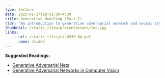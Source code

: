 ```yaml
---
type: lecture
date: 2025-01-27T18:01:00+4:30
title: Generative Modeling (Part I)
tldr: "An introduction to generative adversarial network and neural style transfer."
thumbnail: /static_files/presentations/lec.jpg
links:
    - url: /static_files/cis6930_04.pdf
      name: slides
---
```

**Suggested Readings:**
- [Generative Adversarial Nets](https://arxiv.org/abs/1406.2661)
- [Generative Adversarial Networks in Computer Vision](https://dl.acm.org/doi/abs/10.1145/3439723)
